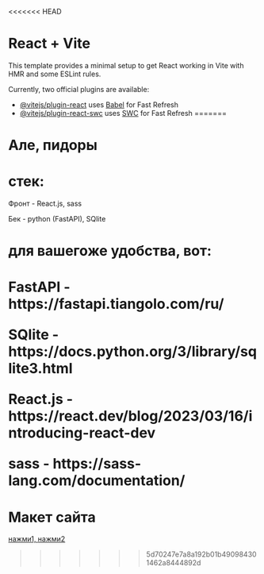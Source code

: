 <<<<<<< HEAD
# React + Vite

This template provides a minimal setup to get React working in Vite with HMR and some ESLint rules.

Currently, two official plugins are available:

- [@vitejs/plugin-react](https://github.com/vitejs/vite-plugin-react/blob/main/packages/plugin-react/README.md) uses [Babel](https://babeljs.io/) for Fast Refresh
- [@vitejs/plugin-react-swc](https://github.com/vitejs/vite-plugin-react-swc) uses [SWC](https://swc.rs/) for Fast Refresh
=======
# Але, пидоры

<h1>стек:</h1>
<p>Фронт - React.js, sass</p>
<p>Бек - python (FastAPI), SQlite</p>

<h1>для вашегоже удобства, вот:<h1>
<p>FastAPI - https://fastapi.tiangolo.com/ru/</p>
<p>SQlite - https://docs.python.org/3/library/sqlite3.html</p>
<p>React.js - https://react.dev/blog/2023/03/16/introducing-react-dev</p>
<p>sass - https://sass-lang.com/documentation/</p>

<h1>Макет сайта</h1>

<a href="https://media.discordapp.net/attachments/1098227258507927592/1230400056570679367/image.png?ex=66332e59&is=6620b959&hm=356f283a388ad4b92a3e08ec7958e49226d13e953feedca9e2541b18273bc800&=&format=webp&quality=lossless&width=866&height=468">нажми1, </a> <a href="https://media.discordapp.net/attachments/1098227258507927592/1230400056906219561/image.png?ex=66332e59&is=6620b959&hm=ac50f5e11519da24e1e4a288a54e6354523ee182d588c06bbbeaf8250491134c&=&format=webp&quality=lossless&width=866&height=468">нажми2</a>
>>>>>>> 5d70247e7a8a192b01b490984301462a8444892d
